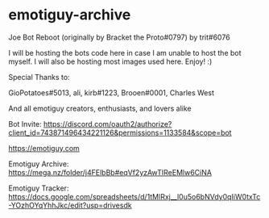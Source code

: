 # emotiguy-archive
Joe Bot Reboot (originally by Bracket the Proto#0797) 
by trit#6076

I will be hosting the bots code here in case I am unable to host the bot myself. 
I will also be hosting most images used here. Enjoy! :)

Special Thanks to: 

GioPotatoes#5013, ali, kirb#1223, Brooen#0001, Charles West

And all emotiguy creators, enthusiasts, and lovers alike

Bot Invite: 
https://discord.com/oauth2/authorize?client_id=743871496434221126&permissions=1133584&scope=bot

https://emotiguy.com

Emotiguy Archive: 
https://mega.nz/folder/j4FElbBb#eqVf2yzAwTIReEMlw6CiNA

Emotiguy Tracker: 
https://docs.google.com/spreadsheets/d/1tMlRxj__l0u5o6bNVdy0qIiW0txTc-YOzhOYqYhhJkc/edit?usp=drivesdk

